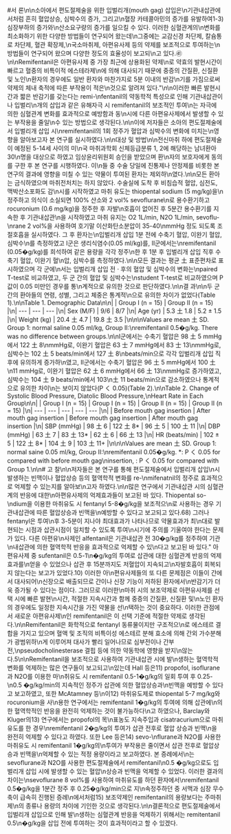#서 론\n\n소아에서 편도절제술을 위한 입벌리개(mouth gag) 삽입은\n기관내삽관에서처럼 흔히 혈압상승, 심박수의 증가, 그리고\n혈장 카테콜아민의 증가를 유발하여1-3) 심장부하의 증가와\n산소요구량의 증가를 일으킬 수 있다. 이러한 심혈관계의\n변화를 최소화하기 위한 다양한 방법들이 연구되어 왔는데\n그중에는 교감신경 차단제, 칼슘통로 차단제, 혈관 확장제,\n국소마취제, 아편유사제 등의 약제를 보조적으로 투여하는\n방법들이 연구되어 왔으며 다양한 정도의 효율성이 보고되\n고 있다.㊶\n\nRemifentanil은 아편유사제 중 가장 최근에 상용화된 약제\n로 약효의 발현시간이 빠르고 혈중의 비특이적 에스테라제\n에 의해 대사되기 때문에 중증의 간질환, 신질환 및 노인\n환자의 경우에도 일반 환자와 마찬가지로 5분 이내의 반감\n기를 가짐으로써 약제의 체내 축적에 따른 부작용이 적은\n것으로 알려져 있다.\"\n\n이러한 빠른 발현시간과 짧은 반감기를 갖는다는 remi-\nfentanil의 약동학적 특성으로 인해 기관내삽관이나 입벌리\n개의 삽입과 같은 유해자극 시 remifentanil의 보조적인 투여\n는 자극에 의한 심혈관계 변화를 효과적으로 예방함과 동\n시에 다른 아편유사제에서 발생할 수 있는 부작용을 줄일\n수 있는 방법으로 생각된다.\n\n이에 저자들은 소아의 편도절제술에서 입벌리개 삽입 시\nremifentanil의 1회 정주가 혈압과 심박수의 변화에 미치는\n영향을 알아보고자 본 연구를 실시하였다.\n\n대상 및 방법\n\n전신마취 하에 편도절제술이 예정된 5-14세 사이의 미\n국 마취과학회 신체등급분류 1, 2에 해당하는 남녀환아 30\n명을 대상으로 하였고 임상윤리위원회 승인을 받았으며 환\n자의 보호자에게 동의를 구한 후 본 연구를 시행하였다. 이\n들 중 수술 당일에 진통제나 안정제를 비롯한 본 연구의 결과에 영향을 미칠 수 있는 약물이 투여된 환자는 제외하\n였다.\n\n모든 환아는 금식하였으며 마취전처치는 하지 않았다. 수술실에 도착 후 비침습적 혈압, 심전도, 맥박산소포화도 감\n시를 시작하였고 마취 유도는 thiopental sodium (5 mg/kg)을\n정주하고 의식이 소실되면 100% 산소와 2 vol% sevoflurane\n로 용수환기하고 rocuronium (0.6 mg/kg)을 정주한 후 자발\n호흡이 없어진 후 5분간 용수환기를 지속한 후 기관내삽관\n을 시작하였고 마취 유지는 O2 1L/min, N2O 1L/min, sevoflu-\nrane 2 vol%을 사용하여 호기말 이산화탄소분압이 35-40\nmmHg 정도 되도록 조절호흡을 실시하였다. 그 후 환자는\n입벌리개 삽입 1분 전에 수축기 혈압, 이완기 혈압, 심박수\n를 측정하였고 I군은 생리식염수(0.05 ml/kg)를, II군에서는\nremifentanil (0.05�g/kg)를 희석하여 같은 용량을 각각 정주\n한 후 1분 후 입벌리개 삽입 직후 수축기 혈압, 이완기 혈\n압, 심박수를 측정하였다.\n\n모든 결과는 평균 土 표준편차로 표시하였으며 각 군에\n서는 입벌리개 삽입 전 · 후의 혈압 및 심박수의 변화는\npaired T-test로 비교하였고, 두 군 간의 혈압 및 심박수는\nstudent T-test로 비교하였으며 P값이 0.05 미만인 경우를 통\n계적으로 유의한 것으로 판단하였다.\n\n결 과\n\n두 군 간의 환아들의 연령, 성별, 그리고 체중은 통계적\n으로 유의한 차이가 없었다(Table 1).\n\nTable 1. Demographic Data\n\n|  | Group I (n = 15) | Group II (n = 15) |\n| --- | --- | --- |\n| Sex (M/F) | 9/6 | 8/7 |\n| Age (yr) | 5.3 土 1.8 | 5.2 ± 1.5 |\n| Weight (kg) | 20.4 土 4.7 | 19.8 土 3.5 |\n\n\nValues are mean 土 SD. Group 1: normal saline 0.05 ml/kg, Group II:\nremifentanil 0.5�g/kg. There was no difference between groups.\n\nI군에서는 수축기 혈압은 98 土 5 mmHg에서 122 土 8\nmmHg로, 이완기 혈압은 63 士 7 mmHg에서 83 士 13\nmmHg로, 심박수는 102 土 5 beats/min에서 127 土 8\nbeats/min으로 각각 입벌리개 삽입 직후에 유의하게 증가하\n였고, II군에서는 수축기 혈압은 96 土 5 mmHg에서 100 土\n11 mmHg로, 이완기 혈압은 62 土 6 mmHg에서 66 土 13\nmmHg로 증가하였고, 심박수는 104 土 9 beats/min에서 103\n土 11 beats/min으로 감소하였으나 통계적으로 유의한 차이\n는 보이지 않았다(P く 0.05)(Table 2).\n\nTable 2. Change of Systolic Blood Pressure, Diatolic Blood Pressure,\nHeart Rate in Each Group\n\n|  | Group I (n = 15) | Group I (n = 15) | Group II (n = 15) | Group II (n = 15) |\n| --- | --- | --- | --- | --- |\n|  | Before mouth gag insertion | After mouth gag insertion | Before mouth gag insertion | After mouth gag insertion |\n| SBP (mmHg) | 98 土 6 | 122 土 8* | 96 土 5 | 100 土 11 |\n| DBP (mmHg) | 63 土 7 | 83 土 13* | 62 土 6 | 66 土 13 |\n| HR (beats/min) | 102 ± 5 | 122 土 8* | 104 土 9 | 103 土 11+ |\n\n\nValues are mean 土 SD. Group 1: normal saine 0.05 ml/kg, Group II:\nremifentanil 0.05�g/kg. *: P く 0.05 for compared with before mouth gag\ninsertion, : P く 0.05 for compared with Group 1.\n\n# 고 찰\n\n저자들은 본 연구를 통해 편도절제술에서 입벌리개 삽입\n시 발생하는 빈맥이나 혈압상승 등의 혈역학적 변화를 re-\nmifenatnil의 정주로 효과적으로 억제할 수 있는지를 알아보\n고자 하였다.\n\n많은 연구에서 기관내삽관 시의 심혈관계의 반응에 대한\n아편유사제의 억제효과들이 보고된 바 있다. Thiopental so-\ndium을 이용한 마취유도 시 fentanyl 5-8�g/kg을 보조적으\n로 사용하는 경우 기관내삽관에 따른 혈압상승과 빈맥을\n예방할 수 있다고 보고되고 있다.68) 그러나 fentanyl은 투여\n후 3-5분이 지나야 최대효과가 나타나므로 약물효과가 최\n대로 발현되는 시점과 삽관시점이 일치할 수 있도록 투여\n시기에 주의를 기울여야 한다는 문제가 있다. 다른 아편유\n사제인 alfentanil은 기관내삽관 전 30�g/kg를 정주하여 기관\n내삽관에 의한 혈역학적 반응을 효과적으로 억제할 수 있\n다고 보고된 바 있다.\" 아편유사제 중 sufentanil은 0.5-1\n�g/kg의 투여로 삽관에 대한 심혈관계 반응의 억제 효과를\n얻을 수 있었으나 삽관 후 15분까지도 저혈압이 지속되고\n자발호흡이 회복되지 않는다는 보고가 있었다.10) 이러한 아\n편유사제들의 또 다른 문제점은 이들이 간에서 대사되어\n신장으로 배출되므로 간이나 신장 기능이 저하된 환자에서\n반감기가 더욱 증가될 수 있다는 점이다. 그러므로 이러한\n마취 시의 보조약제로 아편유사제를 선택 시에 빠른 발현\n시간, 적절한 지속시간과 함께 중증의 간질환, 신질환 및\n노인 환자의 경우에도 일정한 지속시간을 가진 약물을 선\n택하는 것이 중요하다. 이러한 관점에서 새로운 아편유사제\n인 remifentanil은 이 선택 기준에 적절한 약제로 생각된다.\n\nRemifentanil은 화학적으로 fentanyl 동류물이지만 구조적으\n로 에스테르 결합을 가지고 있으며 혈액 및 조직의 비특이성 에스테르 분해 효소에 의해 간외 가수분해가 광범위하\n게 이루어져 대사가 빨리 일어나므로 심부전이나 간부전,\npseudocholinesterase 결핍 등에 의한 약동학에 영향을 받지\n않는다.5\n\nRemifentanil을 보조적으로 사용하여 기관내삽관 시에 발\n생하는 혈역학적 변화를 억제하는 많은 연구들이 보고되고\n있는데 Hall 등은11) propofol, isoflurane과 N2O를 이용한 마\n취유도 시 remifentanil 0.5-1�g/kg의 일회 투여 후 0.25-\n0.5 �g/kg/min의 지속적인 정주가 삽관에 의한 혈압상승과\n빈맥을 예방할 수 있다고 보고하였고, 또한 McAtamney 등\n이12) 마취유도제로 thiopental 5-7 mg/kg와 rocuronium을 사\n용한 연구에서는 remifentanil 1�g/kg의 투여에 의해 삽관에\n의한 혈역학적인 반응을 완전히 억제하는 것이 불가능하다\n고 하였으나, Barclay와 Kluger의13) 연구에서는 propofol의 목\n표농도 지속주입과 cisatracurium으로 마취유도를 한 경우\nremifentanil 2�g/kg의 투여가 삽관 전후로 혈압 상승과 빈맥\n을 완전히 억제할 수 있다고 하였다. 또한 Lee 등은14) sevo-\nflurane과 N2O를 사용한 마취유도 시 remifentanil 1�g/kg의\n투여가 부작용은 줄이면서 삽관 전후로 혈압상승과 빈맥을\n억제할 수 있는 적정 용량이라고 보고하였다. 본 증례에서\n는 sevoflurane과 N2O를 사용한 편도절제술에서 remifentanil\n0.5 �g/kg으로도 입벌리개 삽입 시에 발생할 수 있는 혈압\n상승과 빈맥을 억제할 수 있었다. 이러한 결과의 차이는\nsevoflurane 8 vol%를 사용하여 마취유도를 하던 환자에서\nremifentanil 0.5�g/kg을 1분간 정주 후 0.25�g/kg/min으로 지\n속정주하던 중 서맥과 심장 무수축이 급속히 진행된 증례\n에서처럼15) 보조약제인 remifentanil의 용량보다는 주마취제\n의 종류나 용량의 차이에 기인한 것으로 생각된다.\n\n결론적으로 편도절제술에서 입벌리개 삽입으로 인해 발\n생하는 심혈관계 반응을 억제하기 위해서는 remitentanil 0.5\n�g/kg을 삽입 전에 투여하는 것이 효과적이라고 할 수 있겠다.